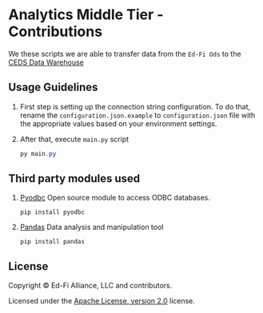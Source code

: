 
# Analytics Middle Tier - Contributions

We these scripts we are able to transfer data from the `Ed-Fi Ods` to the [CEDS Data Warehouse](https://github.com/CEDStandards/CEDS-Data-Warehouse)

## Usage Guidelines

1. First step is setting up the connection string configuration. 
To do that, rename the `configuration.json.example` to `configuration.json` file with the appropriate values based on your environment settings. 

3. After that, execute `main.py` script
	```powershell
	py main.py
	```
## Third party modules used

1. [Pyodbc](https://pypi.org/project/pyodbc/)
	Open source module to access ODBC databases.
	```
	pip install pyodbc
	```
2. [Pandas](https://pandas.pydata.org/)
	Data analysis and manipulation tool
	```
	pip install pandas
	```	

## License

Copyright &copy; Ed-Fi Alliance, LLC and contributors.

Licensed under the [Apache License, version 2.0](https://www.ed-fi.org/getting-started/license-ed-fi-technology/) license.